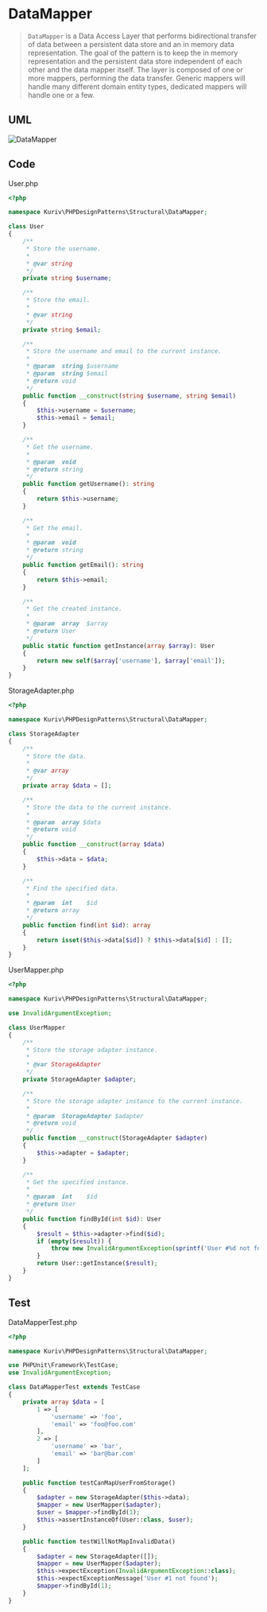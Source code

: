 # DataMapper

> `DataMapper` is a Data Access Layer that performs bidirectional transfer of data between a persistent data store and an in memory data representation. The goal of the pattern is to keep the in memory representation and the persistent data store independent of each other and the data mapper itself. The layer is composed of one or more mappers, performing the data transfer. Generic mappers will handle many different domain entity types, dedicated mappers will handle one or a few.

## UML

![DataMapper](DataMapper.png)

## Code

User.php

```php
<?php

namespace Kuriv\PHPDesignPatterns\Structural\DataMapper;

class User
{
    /**
     * Store the username.
     *
     * @var string
     */
    private string $username;

    /**
     * Store the email.
     *
     * @var string
     */
    private string $email;

    /**
     * Store the username and email to the current instance.
     *
     * @param  string $username
     * @param  string $email
     * @return void
     */
    public function __construct(string $username, string $email)
    {
        $this->username = $username;
        $this->email = $email;
    }

    /**
     * Get the username.
     *
     * @param  void
     * @return string
     */
    public function getUsername(): string
    {
        return $this->username;
    }

    /**
     * Get the email.
     *
     * @param  void
     * @return string
     */
    public function getEmail(): string
    {
        return $this->email;
    }

    /**
     * Get the created instance.
     *
     * @param  array  $array
     * @return User
     */
    public static function getInstance(array $array): User
    {
        return new self($array['username'], $array['email']);
    }
}

```

StorageAdapter.php

```php
<?php

namespace Kuriv\PHPDesignPatterns\Structural\DataMapper;

class StorageAdapter
{
    /**
     * Store the data.
     *
     * @var array
     */
    private array $data = [];

    /**
     * Store the data to the current instance.
     *
     * @param  array $data
     * @return void
     */
    public function __construct(array $data)
    {
        $this->data = $data;
    }

    /**
     * Find the specified data.
     *
     * @param  int    $id
     * @return array
     */
    public function find(int $id): array
    {
        return isset($this->data[$id]) ? $this->data[$id] : [];
    }
}

```

UserMapper.php

```php
<?php

namespace Kuriv\PHPDesignPatterns\Structural\DataMapper;

use InvalidArgumentException;

class UserMapper
{
    /**
     * Store the storage adapter instance.
     *
     * @var StorageAdapter
     */
    private StorageAdapter $adapter;

    /**
     * Store the storage adapter instance to the current instance.
     *
     * @param  StorageAdapter $adapter
     * @return void
     */
    public function __construct(StorageAdapter $adapter)
    {
        $this->adapter = $adapter;
    }

    /**
     * Get the specified instance.
     *
     * @param  int    $id
     * @return User
     */
    public function findById(int $id): User
    {
        $result = $this->adapter->find($id);
        if (empty($result)) {
            throw new InvalidArgumentException(sprintf('User #%d not found', $id));
        }
        return User::getInstance($result);
    }
}

```

## Test

DataMapperTest.php

```php
<?php

namespace Kuriv\PHPDesignPatterns\Structural\DataMapper;

use PHPUnit\Framework\TestCase;
use InvalidArgumentException;

class DataMapperTest extends TestCase
{
    private array $data = [
        1 => [
            'username' => 'foo',
            'email' => 'foo@foo.com'
        ],
        2 => [
            'username' => 'bar',
            'email' => 'bar@bar.com'
        ]
    ];

    public function testCanMapUserFromStorage()
    {
        $adapter = new StorageAdapter($this->data);
        $mapper = new UserMapper($adapter);
        $user = $mapper->findById(1);
        $this->assertInstanceOf(User::class, $user);
    }

    public function testWillNotMapInvalidData()
    {
        $adapter = new StorageAdapter([]);
        $mapper = new UserMapper($adapter);
        $this->expectException(InvalidArgumentException::class);
        $this->expectExceptionMessage('User #1 not found');
        $mapper->findById(1);
    }
}

```


